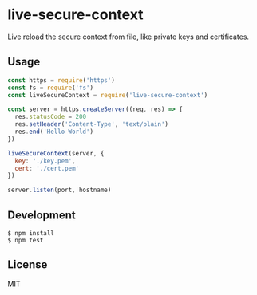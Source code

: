# live-secure-context

Live reload the secure context from file, like private keys and certificates.

## Usage

```JavaScript
const https = require('https')
const fs = require('fs')
const liveSecureContext = require('live-secure-context')

const server = https.createServer((req, res) => {
  res.statusCode = 200
  res.setHeader('Content-Type', 'text/plain')
  res.end('Hello World')
})

liveSecureContext(server, {
  key: './key.pem',
  cert: './cert.pem'
})

server.listen(port, hostname)
```

## Development

```
$ npm install
$ npm test
```

## License

MIT

